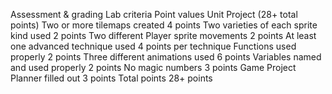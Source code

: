 Assessment & grading
Lab criteria
Point values
Unit Project
(28+ total points)
Two or more tilemaps created
4 points
Two varieties of each sprite kind used
2 points
Two different Player sprite movements
2 points
At least one advanced technique used
4 points per technique
Functions used properly
2 points
Three different animations used
6 points
Variables named and used properly
2 points
No magic numbers
3 points
Game Project Planner filled out
3 points
Total points
28+ points